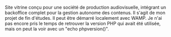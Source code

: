 Site vitrine conçu pour une société de production audiovisuelle, intégrant un backoffice complet pour la gestion autonome des contenus. Il s'agit de mon projet de fin d'études.
Il peut être démarré localement avec WAMP. Je n'ai pas encore pris le temps de retrouver la version PHP qui avait été utilisée, mais on peut la voir avec un "echo phpversion()".
